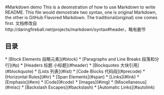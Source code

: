 #Markdown demo
This is a deomstration of how to use Markdown to write README.
This file would demostrate two syntax, one is original Markdown, the other is GitHub Flavored Markdown.
The traditional(original) one comes first.
文档修改自http://daringfireball.net/projects/markdown/syntax#header，略有删节

<h2 id="menu">目录</h2>
*   [Block Elements 段略元素](#block)
    *   [Paragraphs and Line Breaks 段落和分行](#p)
    *   [Headers 标题 小标题](#header)
    *   [Blockquotes 大块引用](#blockquote)
    *   [Lists 列表](#list)
    *   [Code Blocks 代码段](#precode)
    *   [Horizontal Rules](#hr)
*   [Span Elements](#span)
    *   [Links](#link)
    *   [Emphasis](#em)
    *   [Code](#code)
    *   [Images](#img)
*   [Miscellaneous](#misc)
    *   [Backslash Escapes](#backslash)
    *   [Automatic Links](#autolink)

